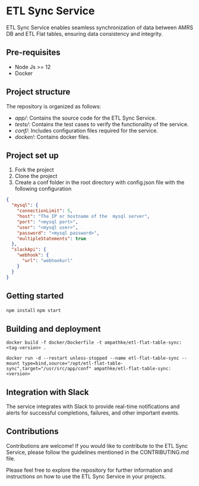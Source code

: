 # ETL Sync Service
 
ETL Sync Service enables seamless synchronization of data between AMRS DB and ETL Flat tables, ensuring data consistency and integrity.

## Pre-requisites
- Node Js >= 12
- Docker

## Project structure
The repository is organized as follows:
   - *app/*: Contains the source code for the ETL Sync Service.
   - *tests/*: Contains the test cases to verify the functionality of the service.
   - *conf/*: Includes configuration files required for the service.
   - *docker/*: Contains docker files.
    
## Project set up

1. Fork the project
2. Clone the project
3. Create a conf folder in the root directory with config.json file with the following configuration

```json
{
  "mysql": {
    "connectionLimit": 5,
    "host": "The IP or hostname of the  mysql server",
    "port": "<mysql port>",
    "user": "<mysql user>",
    "password": "<mysql password>",
    "multipleStatements": true
  },
  "slackApi": {
    "webhook": {
      "url": "webhookurl"
    }
  }
}
```

## Getting started

`npm install`
`npm start`

## Building and deployment

`docker build -f docker/Dockerfile -t ampathke/etl-flat-table-sync:<tag-version> .`

`docker run -d --restart unless-stopped --name etl-flat-table-sync --mount type=bind,source="/opt/etl-flat-table-sync",target="/usr/src/app/conf" ampathke/etl-flat-table-sync:<version> `
## Integration with Slack
The service integrates with Slack to provide real-time notifications and alerts for successful completions, failures, and other important events.
## Contributions
Contributions are welcome! If you would like to contribute to the ETL Sync Service, please follow the guidelines mentioned in the CONTRIBUTING.md file.

Please feel free to explore the repository for further information and instructions on how to use the ETL Sync Service in your projects.
